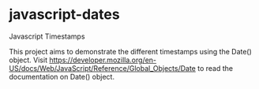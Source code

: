 # javascript-dates
Javascript Timestamps

This project aims to demonstrate the different timestamps using the Date() object.
Visit https://developer.mozilla.org/en-US/docs/Web/JavaScript/Reference/Global_Objects/Date to read the documentation on Date() object.
